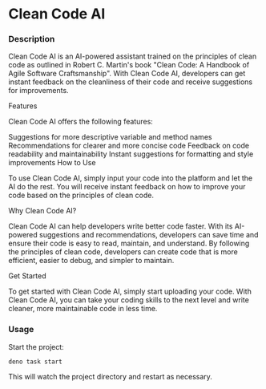 # Clean Code AI

### Description

Clean Code AI is an AI-powered assistant trained on the principles of clean code as outlined in Robert C. Martin's book "Clean Code: A Handbook of Agile Software Craftsmanship". With Clean Code AI, developers can get instant feedback on the cleanliness of their code and receive suggestions for improvements.

Features

Clean Code AI offers the following features:

Suggestions for more descriptive variable and method names
Recommendations for clearer and more concise code
Feedback on code readability and maintainability
Instant suggestions for formatting and style improvements
How to Use

To use Clean Code AI, simply input your code into the platform and let the AI do the rest. You will receive instant feedback on how to improve your code based on the principles of clean code.

Why Clean Code AI?

Clean Code AI can help developers write better code faster. With its AI-powered suggestions and recommendations, developers can save time and ensure their code is easy to read, maintain, and understand. By following the principles of clean code, developers can create code that is more efficient, easier to debug, and simpler to maintain.

Get Started

To get started with Clean Code AI, simply start uploading your code. With Clean Code AI, you can take your coding skills to the next level and write cleaner, more maintainable code in less time.

### Usage

Start the project:

```
deno task start
```

This will watch the project directory and restart as necessary.
